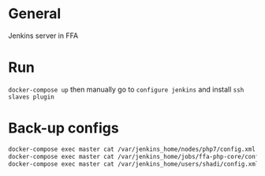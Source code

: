# General
Jenkins server in FFA

# Run
`docker-compose up`
then manually go to `configure jenkins` and install `ssh slaves plugin`

# Back-up configs
```bash
docker-compose exec master cat /var/jenkins_home/nodes/php7/config.xml > jenkins_home/nodes/php7/config.xml
docker-compose exec master cat /var/jenkins_home/jobs/ffa-php-core/config.xml > jenkins_home/jobs/ffa-php-core/config.xml
docker-compose exec master cat /var/jenkins_home/users/shadi/config.xml > jenkins_home/users/shadi/config.xml

```
